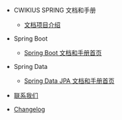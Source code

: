 - CWIKIUS SPRING 文档和手册
  - [文档项目介绍](README.md)

- Spring Boot
  - [Spring Boot 文档和手册首页](spring-boot-docs/README.md)
- Spring Data    
  - [Spring Data JPA 文档和手册首页](spring-data/spring-data-jpa.md)

- [联系我们](contact.md)
- [Changelog](changelog.md)